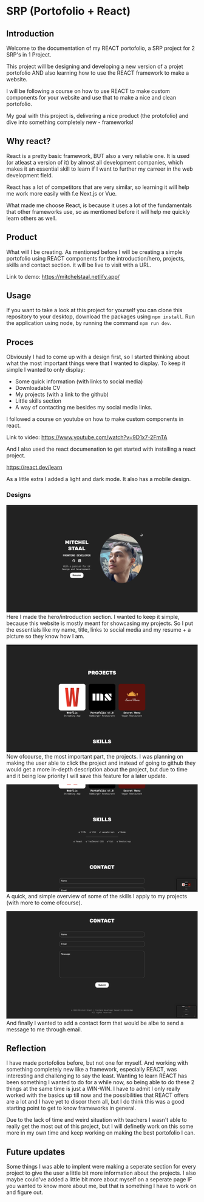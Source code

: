 # SRP (Portofolio + React)

## Introduction

Welcome to the documentation of my REACT portofolio, a SRP project for 2 SRP's in 1 Project.

This project will be designing and developing a new version of a projet portofolio AND also learning how to use the REACT framework to make a website.

I will be following a course on how to use REACT to make custom components for your website and use that to make a nice and clean portofolio.

My goal with this project is, delivering a nice product (the protofolio) and dive into something completely new - frameworks! 

## Why react?

React is a pretty basic framework, BUT also a very reliable one. It is used (or atleast a version of it) by almost all development companies, which makes it an essential skill to learn if I want to further my carreer in the web development field.

React has a lot of competitors that are very similar, so learning it will help me work more easily with f.e Next.js or Vue. 

What made me choose React, is because it uses a lot of the fundamentals that other frameworks use, so as mentioned before it will help me quickly learn others as well.

## Product

What will I be creating. As mentioned before I will be creating a simple portofolio using REACT components for the introduction/hero, projects, skills and contact section. it will be live to visit with a URL.

Link to demo: https://mitchelstaal.netlify.app/


## Usage

If you want to take a look at this project for yourself you can clone this repository to your desktop, download the packages using ```npm install```. Run the application using node, by running the command ```npm run dev```. 

## Proces

Obviously I had to come up with a design first, so I started thinking about what the most important things were that I wanted to display. To keep it simple I wanted to only display:
* Some quick information (with links to social media)
* Downloadable CV
* My projects (with a link to the github)
* Little skills section
* A way of contacting me besides my social media links.



I followed a course on youtube on how to make custom components in react.

Link to video: https://www.youtube.com/watch?v=9D1x7-2FmTA

And I also used the react documenation to get started with installing a react project. 

https://react.dev/learn

As a little extra I added a light and dark mode. It also has a mobile design.

### Designs

![hero](/src/assets/hero.png)
Here I made the hero/introduction section. I wanted to keep it simple, because this website is mostly meant for showcasing my projects. So I put the essentials like my name, title, links to social media and my resume + a picture so they know how I am.

![project](/src/assets/project.png)
Now ofcourse, the most important part, the projects. I was planning on making the user able to click the project and instead of going to github they would get a more in-depth description about the project, but due to time and it being low priority I will save this feature for a later update.

![skills](/src/assets/skill.png)
A quick, and simple overview of some of the skills I apply to my projects (with more to come ofcourse).

![contact](/src/assets/contact.png)
And finally I wanted to add a contact form that would be albe to send a message to me through email.


## Reflection

I have made portofolios before, but not one for myself. And working with something completely new like a framework, especially REACT, was interesting and challenging to say the least. Wanting to learn REACT has been something I wanted to do for a while now, so being able to do these 2 things at the same time is just a WIN-WIN. I have to admit I only really worked with the basics up till now and the possibilities that REACT offers are a lot and I have yet to discor them all, but I do think this was a good starting point to get to know frameworks in general.

Due to the lack of time and weird situation with teachers I wasn't able to really get the most out of this project, but I will definetly work on this some more in my own time and keep working on making the best portofolio I can.

## Future updates

Some things I was able to implent were making a seperate section for every project to give the user a little bit more information about the projects. I also maybe could've added a little bit more about myself on a seperate page IF you wanted to know more about me, but that is something I have to work on and figure out.